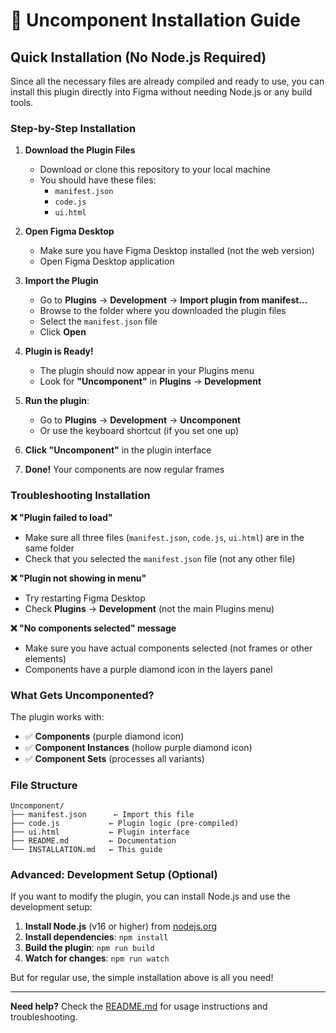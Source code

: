 # 🚀 Uncomponent Installation Guide

## Quick Installation (No Node.js Required)

Since all the necessary files are already compiled and ready to use, you can install this plugin directly into Figma without needing Node.js or any build tools.

### Step-by-Step Installation

1. **Download the Plugin Files**
   - Download or clone this repository to your local machine
   - You should have these files:
     - `manifest.json`
     - `code.js`
     - `ui.html`

2. **Open Figma Desktop**
   - Make sure you have Figma Desktop installed (not the web version)
   - Open Figma Desktop application

3. **Import the Plugin**
   - Go to **Plugins** → **Development** → **Import plugin from manifest...**
   - Browse to the folder where you downloaded the plugin files
   - Select the `manifest.json` file
   - Click **Open**

4. **Plugin is Ready!**
   - The plugin should now appear in your Plugins menu
   - Look for **"Uncomponent"** in **Plugins** → **Development**

5. **Run the plugin**:
   - Go to **Plugins** → **Development** → **Uncomponent**
   - Or use the keyboard shortcut (if you set one up)

6. **Click "Uncomponent"** in the plugin interface

7. **Done!** Your components are now regular frames

### Troubleshooting Installation

**❌ "Plugin failed to load"**
- Make sure all three files (`manifest.json`, `code.js`, `ui.html`) are in the same folder
- Check that you selected the `manifest.json` file (not any other file)

**❌ "Plugin not showing in menu"**
- Try restarting Figma Desktop
- Check **Plugins** → **Development** (not the main Plugins menu)

**❌ "No components selected" message**
- Make sure you have actual components selected (not frames or other elements)
- Components have a purple diamond icon in the layers panel

### What Gets Uncomponented?

The plugin works with:
- ✅ **Components** (purple diamond icon)
- ✅ **Component Instances** (hollow purple diamond icon)  
- ✅ **Component Sets** (processes all variants)

### File Structure
```
Uncomponent/
├── manifest.json      ← Import this file
├── code.js           ← Plugin logic (pre-compiled)
├── ui.html           ← Plugin interface
├── README.md         ← Documentation
└── INSTALLATION.md   ← This guide
```

### Advanced: Development Setup (Optional)

If you want to modify the plugin, you can install Node.js and use the development setup:

1. **Install Node.js** (v16 or higher) from [nodejs.org](https://nodejs.org)
2. **Install dependencies**: `npm install`
3. **Build the plugin**: `npm run build`
4. **Watch for changes**: `npm run watch`

But for regular use, the simple installation above is all you need!

---

**Need help?** Check the [README.md](README.md) for usage instructions and troubleshooting. 